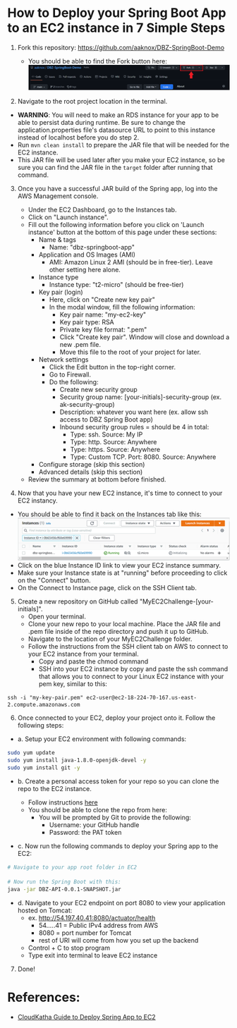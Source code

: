 # How to Deploy your Spring Boot App to an EC2 instance in 7 Simple Steps
1. Fork this repository: https://github.com/aaknox/DBZ-SpringBoot-Demo
    - You should be able to find the Fork button here:
    ![Fork Button Location](./images/screenshot-fork.PNG)

2. Navigate to the root project location in the terminal. 
- <strong>WARNING</strong>: You will need to make an RDS instance for your app to be able to persist data during runtime. Be sure to change the application.properties file's datasource URL to point to this instance instead of localhost before you do step 2.
- Run ```mvn clean install``` to prepare the JAR file that will be needed for the EC2 instance.
- This JAR file will be used later after you make your EC2 instance, so be sure you can find the JAR file in the ```target``` folder after running that command.

3. Once you have a successful JAR build of the Spring app, log into the AWS Management console.
    - Under the EC2 Dashboard, go to the Instances tab.
    - Click on "Launch instance".
    - Fill out the following information before you click on 'Launch instance' button at the bottom of this page under these sections:
        - Name & tags
            - Name: "dbz-springboot-app"
        - Application and OS Images (AMI)
            - AMI: Amazon Linux 2 AMI (should be in free-tier). Leave other setting here alone.
        - Instance type
            - Instance type: "t2-micro" (should be free-tier)
        - Key pair (login)
            - Here, click on "Create new key pair"
            - In the modal window, fill the following information:
                - Key pair name: "my-ec2-key"
                - Key pair type: RSA
                - Private key file format: ".pem"
                - Click "Create key pair". Window will close and download a new .pem file. 
                - Move this file to the root of your project for later.
        - Network settings
            - Click the Edit button in the top-right corner.
            - Go to Firewall.
            - Do the following:
                - Create new security group
                - Security group name: [your-initials]-security-group (ex. ak-security-group)
                - Description: whatever you want here (ex. allow ssh access to DBZ Spring Boot app)
                - Inbound security group rules = should be 4 in total:
                    - Type: ssh. Source: My IP
                    - Type: http. Source: Anywhere
                    - Type: https. Source: Anywhere
                    - Type: Custom TCP. Port: 8080. Source: Anywhere
        - Configure storage (skip this section)
        - Advanced details (skip this section)
    - Review the summary at bottom before finished.

4. Now that you have your new EC2 instance, it's time to connect to your EC2 instancy. 
- You should be able to find it back on the Instances tab like this:
![EC2 instance tab after creation](./images/screenshot-ec2-instance-link.PNG)
- Click on the blue Instance ID link to view your EC2 instance summary.
- Make sure your Instance state is at "running" before proceeding to click on the "Connect" button.
- On the Connect to Instance page, click on the SSH Client tab.

5. Create a new repository on GitHub called "MyEC2Challenge-[your-initials]".
    - Open your terminal.
    - Clone your new repo to your local machine. Place the JAR file and .pem file inside of the repo directory and push it up to GitHub.
    - Navigate to the location of your MyEC2Challenge folder.
    - Follow the instructions from the SSH client tab on AWS to connect to your EC2 instance from your terminal.
        - Copy and paste the chmod command
        - SSH into your EC2 instance by copy and paste the ssh command that allows you to connect to your Linux EC2 instance with your pem key, similar to this:
```
ssh -i "my-key-pair.pem" ec2-user@ec2-18-224-70-167.us-east-2.compute.amazonaws.com
```

6. Once connected to your EC2, deploy your project onto it. Follow the following steps:
- a. Setup your EC2 environment with following commands:
```bash
sudo yum update
sudo yum install java-1.8.0-openjdk-devel -y
sudo yum install git -y
```

- b. Create a personal access token for your repo so you can clone the repo to the EC2 instance.
    - Follow instructions [here](https://docs.github.com/en/authentication/keeping-your-account-and-data-secure/creating-a-personal-access-token)
    - You should be able to clone the repo from here:
        - You will be prompted by Git to provide the following:
            - Username: your GitHub handle
            - Password: the PAT token

- c. Now run the following commands to deploy your Spring app to the EC2:
```bash
# Navigate to your app root folder in EC2

# Now run the Spring Boot with this:
java -jar DBZ-API-0.0.1-SNAPSHOT.jar
```

- d. Navigate to your EC2 endpoint on port 8080 to view your application hosted on Tomcat:
    - ex. http://54.197.40.41:8080/actuator/health
        - 54.....41 = Public IPv4 address from AWS
        - 8080 = port number for Tomcat
        - rest of URI will come from how you set up the backend
    - Control + C to stop program
    - Type exit into terminal to leave EC2 instance

7. Done! 

# References:
- [CloudKatha Guide to Deploy Spring App to EC2](https://cloudkatha.com/how-to-deploy-spring-boot-application-on-aws-ec2/)